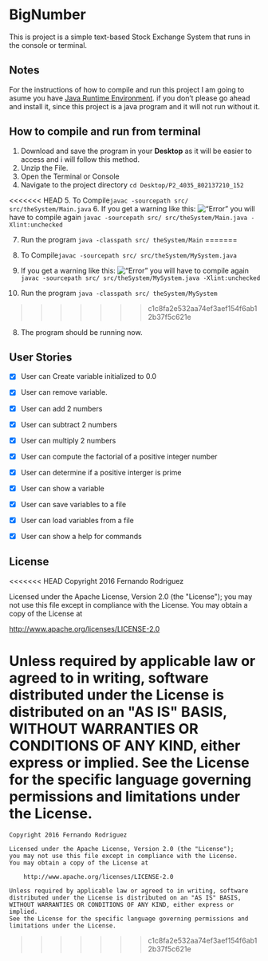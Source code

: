 # BigNumber

This is project is a simple text-based  Stock Exchange System that runs in the console or terminal.

## Notes

For the instructions of how to compile and run this project I am going to asume you have [Java Runtime Environment](http://www.oracle.com/technetwork/java/javase/downloads/jre8-downloads-2133155.html). if you don’t please go ahead and install it, since this project is a java program and it will not run without it.

## How to compile and run from terminal 

1. Download and save the program in your **Desktop** as it will be easier to access and i will follow this method.
2. Unzip the File.
3. Open the Terminal or Console 
4. Navigate to the project directory `cd Desktop/P2_4035_802137210_152`

<<<<<<< HEAD
5. To Compile`javac -sourcepath src/ src/theSystem/Main.java`
6. If you get a warning like this: <img src="http://i.imgur.com/02Gc0n0.png" title=“Error” /> you will have to compile again `javac -sourcepath src/ src/theSystem/Main.java -Xlint:unchecked`

7. Run the program `java -classpath src/ theSystem/Main`
=======
5. To Compile`javac -sourcepath src/ src/theSystem/MySystem.java`
6. If you get a warning like this: <img src="http://i.imgur.com/02Gc0n0.png" title=“Error” /> you will have to compile again `javac -sourcepath src/ src/theSystem/MySystem.java -Xlint:unchecked`

7. Run the program `java -classpath src/ theSystem/MySystem`
>>>>>>> c1c8fa2e532aa74ef3aef154f6ab12b37f5c621e

8. The program should be running now.

## User Stories

- [x] User can Create variable initialized to 0.0
- [x] User can remove variable.
- [x] User can add 2 numbers
- [x] User can subtract 2 numbers
- [x] User can multiply 2 numbers
- [x] User can compute the factorial of a positive integer number
- [x] User can determine if a positive interger is prime
- [x] User can show a variable
- [x] User can save variables to a file
- [x] User can load variables from a file
- [x] User can show a help for commands


## License

<<<<<<< HEAD
Copyright 2016 Fernando Rodriguez

Licensed under the Apache License, Version 2.0 (the "License");
you may not use this file except in compliance with the License.
You may obtain a copy of the License at

http://www.apache.org/licenses/LICENSE-2.0

Unless required by applicable law or agreed to in writing, software
distributed under the License is distributed on an "AS IS" BASIS,
WITHOUT WARRANTIES OR CONDITIONS OF ANY KIND, either express or implied.
See the License for the specific language governing permissions and
limitations under the License.
=======
    Copyright 2016 Fernando Rodriguez

    Licensed under the Apache License, Version 2.0 (the "License");
    you may not use this file except in compliance with the License.
    You may obtain a copy of the License at
    
        http://www.apache.org/licenses/LICENSE-2.0
    
    Unless required by applicable law or agreed to in writing, software
    distributed under the License is distributed on an "AS IS" BASIS,
    WITHOUT WARRANTIES OR CONDITIONS OF ANY KIND, either express or implied.
    See the License for the specific language governing permissions and
    limitations under the License.
>>>>>>> c1c8fa2e532aa74ef3aef154f6ab12b37f5c621e
